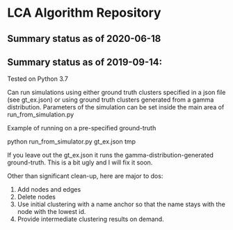 # LCA Algorithm Repository

## Summary status as of 2020-06-18

## Summary status as of 2019-09-14:

Tested on Python 3.7

Can run simulations using either ground truth clusters specified in a
json file (see gt_ex.json) or using ground truth clusters generated
from a gamma distribution.  Parameters of the simulation can be set
inside the main area of run_from_simulation.py

Example of running on a pre-specified ground-truth

python run_from_simulator.py gt_ex.json tmp

If you leave out the gt_ex.json it runs the
gamma-distribution-generated ground-truth.  This is a bit ugly and I
will fix it soon.

Other than significant clean-up, here are major to dos:

1. Add nodes and edges
2. Delete nodes
3. Use initial clustering with a name anchor so that the name stays
with the node with the lowest id.
4. Provide intermediate clustering results on demand.


